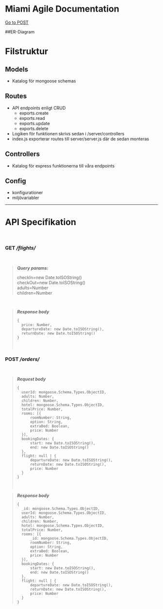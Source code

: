 # Miami Agile Documentation

[Go to POST](##-Controllers)

##ER-Diagram

# Filstruktur

## Models

- Katalog för mongoose schemas

## Routes

- API endpoints enligt CRUD
  - exports.create
  - exports.read
  - exports.update
  - exports.delete
- Logiken för funktionen skrivs sedan i /server/controllers
- index.js exporterar routes till server/server.js där de sedan monteras

## Controllers

- Katalog för express funktionerna till våra endpoints

## Config

- konfigurationer
- miljövariabler

---

# API Specifikation

<br>

### **GET** _/flights/_

<br>

> **_Query params:_**
>
> checkIn=new Date.toISOString()\
> checkOut=new Date.toISOString()\
> adults=Number\
> children=Number

<br>

> **_Response body_**
>
> ```
> {
> 	price: Number,
> 	departureDate: new Date.toISOString(),
> 	returnDate: new Date.toISOString()
> }
> ```
>
> <br>

### **POST** _/orders/_

<br>

> **_Request body_**
>
> ```
> {
> 	userId: mongoose.Schema.Types.ObjectID,
> 	adults: Number,
> 	children: Number,
> 	hotel: mongoose.Schema.Types.ObjectID,
> 	totalPrice: Number,
> 	rooms: [{
> 		roomNumber: String,
> 		option: String,
> 		extraBed: Boolean,
> 		price: Number
> 	}],
> 	bookingDates: {
> 		start: new Date.toISOString(),
> 		end: new Date.toISOString()
> 	},
> 	flight: null | {
> 		departureDate: new Date.toISOString(),
> 		returnDate: new Date.toISOString(),
> 		price: Number
> 	}
> }
> ```
>
> <br>

> **_Response body_**
>
> ```
> {
> 	_id: mongoose.Schema.Types.ObjectID,
> 	userId: mongoose.Schema.Types.ObjectID,
> 	adults: Number,
> 	children: Number,
> 	hotel: mongoose.Schema.Types.ObjectID,
> 	totalPrice: Number,
> 	rooms: [{
> 		_id: mongoose.Schema.Types.ObjectID,
> 		roomNumber: String,
> 		option: String,
> 		extraBed: Boolean,
> 		price: Number
> 	}],
> 	bookingDates: {
> 		start: new Date.toISOString(),
> 		end: new Date.toISOString()
> 	},
> 	flight: null | {
> 		departureDate: new Date.toISOString(),
> 		returnDate: new Date.toISOString(),
> 		price: Number
> 	}
> }
> ```
